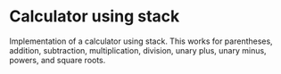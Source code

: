 # Calculator using stack
Implementation of a calculator using stack. This works for parentheses, addition, subtraction, multiplication, division, unary plus, unary minus, powers, and square roots.
